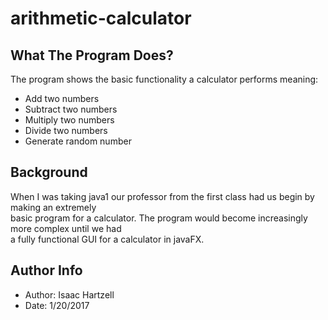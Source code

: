 # arithmetic-calculator

## What The Program Does?
The program shows the basic functionality a calculator performs meaning:
- Add two numbers
- Subtract two numbers
- Multiply two numbers
- Divide two numbers
- Generate random number

## Background
When I was taking java1 our professor from the first class had us begin by making an extremely\
basic program for a calculator. The program would become increasingly more complex until we had\
a fully functional GUI for a calculator in javaFX.

## Author Info
- Author: Isaac Hartzell
- Date: 1/20/2017
